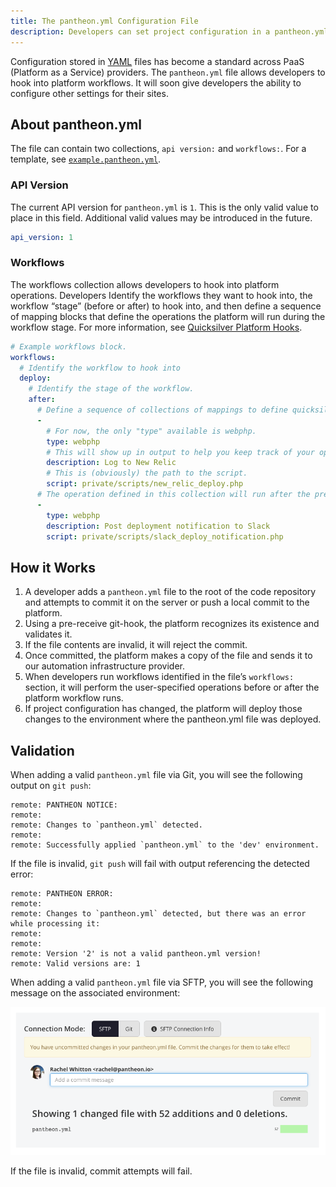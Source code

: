 ```yaml
---
title: The pantheon.yml Configuration File
description: Developers can set project configuration in a pantheon.yml file stored in the root of their code repository.  
---
```


Configuration stored in [YAML](https://en.wikipedia.org/wiki/YAML) files has become a standard across PaaS (Platform as a Service) providers. The `pantheon.yml` file allows developers to hook into platform workflows. It will soon give developers the ability to configure other settings for their sites.

## About pantheon.yml
The file can contain two collections, `api version:` and `workflows:`. For a template, see [`example.pantheon.yml`](https://github.com/pantheon-systems/quicksilver-examples/blob/master/example.pantheon.yml).   

### API Version
The current API version for `pantheon.yml` is `1`. This is the only valid value to place in this field. Additional valid values may be introduced in the future.
```yaml
api_version: 1
```
### Workflows
The workflows collection allows developers to hook into platform operations. Developers Identify the workflows they want to hook into, the workflow “stage” (before or after) to hook into, and then define a sequence of mapping blocks that define the operations the platform will run during the workflow stage. For more information, see [Quicksilver Platform Hooks](/docs/quicksilver/).


```yaml
# Example workflows block.
workflows:
  # Identify the workflow to hook into
  deploy:
    # Identify the stage of the workflow.
    after:
      # Define a sequence of collections of mappings to define quicksilver operations.
      -
        # For now, the only "type" available is webphp.
        type: webphp
        # This will show up in output to help you keep track of your operations.
        description: Log to New Relic
        # This is (obviously) the path to the script.
        script: private/scripts/new_relic_deploy.php
      # The operation defined in this collection will run after the previous operation
      -
        type: webphp
        description: Post deployment notification to Slack
        script: private/scripts/slack_deploy_notification.php
```
## How it Works

1. A developer adds a `pantheon.yml` file to the root of the code repository and attempts to commit it on the server or push a local commit to the platform.
2. Using a pre-receive git-hook, the platform recognizes its existence and validates it.
3. If the file contents are invalid, it will reject the commit.
4. Once committed, the platform makes a copy of the file and sends it to our automation infrastructure provider.
5. When developers run workflows identified in the file’s `workflows:` section, it will perform the user-specified operations before or after the platform workflow runs.
6. If project configuration has changed, the platform will deploy those changes to the environment where the pantheon.yml file was deployed.

## Validation
When adding a valid `pantheon.yml` file via Git, you will see the following output on `git push`:
```
remote: PANTHEON NOTICE:
remote:
remote: Changes to `pantheon.yml` detected.
remote:
remote: Successfully applied `pantheon.yml` to the 'dev' environment.
```
If the file is invalid, `git push` will fail with output referencing the detected error:
```
remote: PANTHEON ERROR:
remote:
remote: Changes to `pantheon.yml` detected, but there was an error while processing it:
remote:
remote:
remote: Version '2' is not a valid pantheon.yml version!
remote: Valid versions are: 1
```

When adding a valid `pantheon.yml` file via SFTP, you will see the following message on the associated environment:

![uncommitted changes to pantheon.yml](/source/docs/assets/images/uncommitted-pantheon-yml.png)

If the file is invalid, commit attempts will fail.
